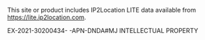 This site or product includes IP2Location LITE data available from <a href="https://lite.ip2location.com">https://lite.ip2location.com</a>.

EX-2021-30200434- -APN-DNDA#MJ INTELLECTUAL PROPERTY

